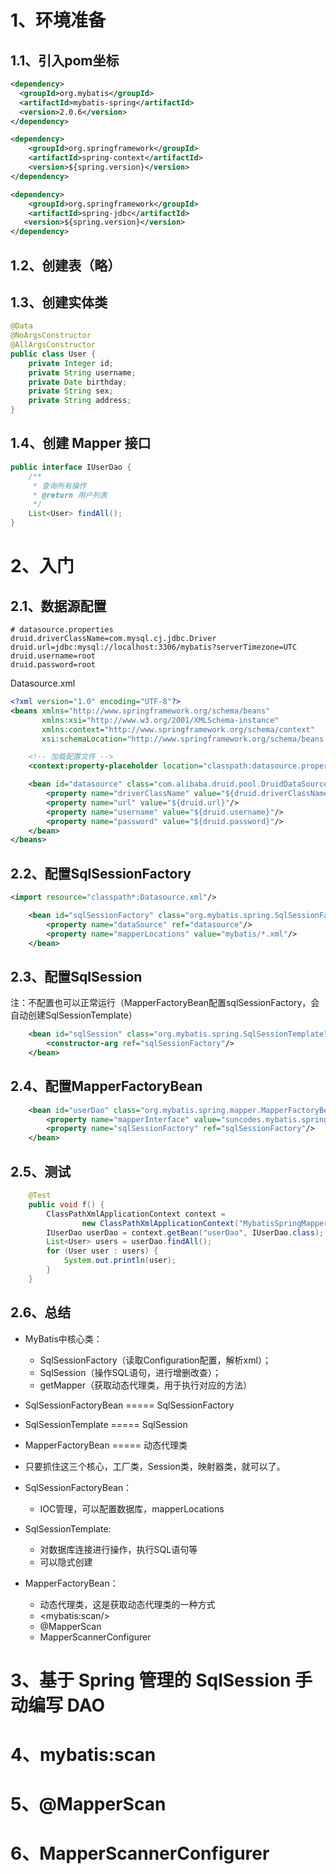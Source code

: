 # 1、环境准备

## 1.1、引入pom坐标

```xml
<dependency>
  <groupId>org.mybatis</groupId>
  <artifactId>mybatis-spring</artifactId>
  <version>2.0.6</version>
</dependency>

<dependency>
    <groupId>org.springframework</groupId>
    <artifactId>spring-context</artifactId>
    <version>${spring.version}</version>
</dependency>

<dependency>
    <groupId>org.springframework</groupId>
    <artifactId>spring-jdbc</artifactId>
   <version>${spring.version}</version>
</dependency>
```

## 1.2、创建表（略）

## 1.3、创建实体类

```java
@Data
@NoArgsConstructor
@AllArgsConstructor
public class User {
    private Integer id;
    private String username;
    private Date birthday;
    private String sex;
    private String address;
}
```

## 1.4、创建 Mapper 接口
```java
public interface IUserDao {
    /**
     * 查询所有操作
     * @return 用户列表
     */
    List<User> findAll();
}
```
# 2、入门

## 2.1、数据源配置
```properties
# datasource.properties
druid.driverClassName=com.mysql.cj.jdbc.Driver
druid.url=jdbc:mysql://localhost:3306/mybatis?serverTimezone=UTC
druid.username=root
druid.password=root
```

Datasource.xml

```xml
<?xml version="1.0" encoding="UTF-8"?>
<beans xmlns="http://www.springframework.org/schema/beans"
       xmlns:xsi="http://www.w3.org/2001/XMLSchema-instance"
       xmlns:context="http://www.springframework.org/schema/context"
       xsi:schemaLocation="http://www.springframework.org/schema/beans http://www.springframework.org/schema/beans/spring-beans.xsd http://www.springframework.org/schema/context https://www.springframework.org/schema/context/spring-context.xsd">

    <!-- 加载配置文件 -->
    <context:property-placeholder location="classpath:datasource.properties"/>

    <bean id="datasource" class="com.alibaba.druid.pool.DruidDataSource">
        <property name="driverClassName" value="${druid.driverClassName}"/>
        <property name="url" value="${druid.url}"/>
        <property name="username" value="${druid.username}"/>
        <property name="password" value="${druid.password}"/>
    </bean>
</beans>
```

## 2.2、配置SqlSessionFactory
```xml
<import resource="classpath*:Datasource.xml"/>

    <bean id="sqlSessionFactory" class="org.mybatis.spring.SqlSessionFactoryBean">
        <property name="dataSource" ref="datasource"/>
        <property name="mapperLocations" value="mybatis/*.xml"/>
    </bean>
```

## 2.3、配置SqlSession

注：不配置也可以正常运行（MapperFactoryBean配置sqlSessionFactory，会自动创建SqlSessionTemplate）

```xml
    <bean id="sqlSession" class="org.mybatis.spring.SqlSessionTemplate">
        <constructor-arg ref="sqlSessionFactory"/>
    </bean>
```

## 2.4、配置MapperFactoryBean
```xml
    <bean id="userDao" class="org.mybatis.spring.mapper.MapperFactoryBean">
        <property name="mapperInterface" value="suncodes.mybatis.spring.dao.IUserDao"/>
        <property name="sqlSessionFactory" ref="sqlSessionFactory"/>
    </bean>
```

## 2.5、测试

```java
    @Test
    public void f() {
        ClassPathXmlApplicationContext context = 
                new ClassPathXmlApplicationContext("MybatisSpringMapper.xml");
        IUserDao userDao = context.getBean("userDao", IUserDao.class);
        List<User> users = userDao.findAll();
        for (User user : users) {
            System.out.println(user);
        }
    }
```

## 2.6、总结

- MyBatis中核心类：
  - SqlSessionFactory（读取Configuration配置，解析xml）；
  - SqlSession（操作SQL语句，进行增删改查）；
  - getMapper（获取动态代理类，用于执行对应的方法）

- SqlSessionFactoryBean ===== SqlSessionFactory
- SqlSessionTemplate ===== SqlSession
- MapperFactoryBean ===== 动态代理类

- 只要抓住这三个核心，工厂类，Session类，映射器类，就可以了。

- SqlSessionFactoryBean：
  - IOC管理，可以配置数据库，mapperLocations
- SqlSessionTemplate:
  - 对数据库连接进行操作，执行SQL语句等
  - 可以隐式创建
- MapperFactoryBean：
  - 动态代理类，这是获取动态代理类的一种方式
  - \<mybatis:scan/\>
  - @MapperScan
  - MapperScannerConfigurer

# 3、基于 Spring 管理的 SqlSession 手动编写 DAO


# 4、mybatis:scan


# 5、@MapperScan


# 6、MapperScannerConfigurer


